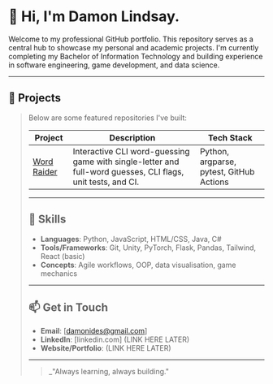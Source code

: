 # 👋 Hi, I'm Damon Lindsay.

Welcome to my professional GitHub portfolio.  This repository serves as a central hub to showcase my personal and academic projects.  I'm currently completing my Bachelor of Information Technology and building experience in software engineering, game development, and data science.

---

## 🔧 Projects

> Below are some featured repositories I've built:
>
> | Project | Description | Tech Stack|
> |---------|-------------|-----------|
> [Word Raider](https://github.com/DamonLindsay/word-raider) | Interactive CLI word-guessing game with single-letter and full-word guesses, CLI flags, unit tests, and CI. | Python, argparse, pytest, GitHub Actions |
>
> ---
>
> ## 🧰 Skills
> - **Languages**: Python, JavaScript, HTML/CSS, Java, C#
> - **Tools/Frameworks**: Git, Unity, PyTorch, Flask, Pandas, Tailwind, React (basic)
> - **Concepts**: Agile workflows, OOP, data visualisation, game mechanics
>
> ---
>
> ## 📫 Get in Touch
> - **Email**: [damonides@gmail.com]
> - **LinkedIn**: [linkedin.com] (LINK HERE LATER)
> - **Website/Portfolio**: (LINK HERE LATER)
>
> ---
>
> >_"Always learning, always building."
